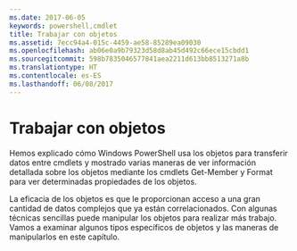 ```yaml
---
ms.date: 2017-06-05
keywords: powershell,cmdlet
title: Trabajar con objetos
ms.assetid: 7ecc94a4-015c-4459-ae58-85289ea09030
ms.openlocfilehash: ab06e0a9b79323d58d8ab45d492c66ece15cbdd1
ms.sourcegitcommit: 598b7835046577841aea2211d613bb8513271a8b
ms.translationtype: HT
ms.contentlocale: es-ES
ms.lasthandoff: 06/08/2017
---
```

# <a name="working-with-objects"></a>Trabajar con objetos
Hemos explicado cómo Windows PowerShell usa los objetos para transferir datos entre cmdlets y mostrado varias maneras de ver información detallada sobre los objetos mediante los cmdlets Get-Member y Format para ver determinadas propiedades de los objetos.

La eficacia de los objetos es que le proporcionan acceso a una gran cantidad de datos complejos que ya están correlacionados. Con algunas técnicas sencillas puede manipular los objetos para realizar más trabajo. Vamos a examinar algunos tipos específicos de objetos y las maneras de manipularlos en este capítulo.

